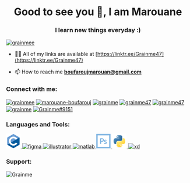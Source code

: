 <h1 align="center">Good to see you 👋, I am Marouane</h1>
<h3 align="center">I learn new things everyday :)</h3>

<p align="left"> <a href="https://twitter.com/grainmee" target="blank"><img src="https://img.shields.io/twitter/follow/grainmee?logo=twitter&style=for-the-badge" alt="grainmee" /></a> </p>

- 👨‍💻 All of my links are available at [https://linktr.ee/Grainme47](https://linktr.ee/Grainme47)

- 📫 How to reach me **boufaroujmarouan@gmail.com**

<h3 align="left">Connect with me:</h3>
<p align="left">
<a href="https://twitter.com/grainmee" target="blank"><img align="center" src="https://raw.githubusercontent.com/rahuldkjain/github-profile-readme-generator/master/src/images/icons/Social/twitter.svg" alt="grainmee" height="30" width="40" /></a>
<a href="https://linkedin.com/in/marouane-boufarouj" target="blank"><img align="center" src="https://raw.githubusercontent.com/rahuldkjain/github-profile-readme-generator/master/src/images/icons/Social/linked-in-alt.svg" alt="marouane-boufarouj" height="30" width="40" /></a>
<a href="https://stackoverflow.com/users/grainme" target="blank"><img align="center" src="https://raw.githubusercontent.com/rahuldkjain/github-profile-readme-generator/master/src/images/icons/Social/stack-overflow.svg" alt="grainme" height="30" width="40" /></a>
<a href="https://instagram.com/grainme47" target="blank"><img align="center" src="https://raw.githubusercontent.com/rahuldkjain/github-profile-readme-generator/master/src/images/icons/Social/instagram.svg" alt="grainme47" height="30" width="40" /></a>
<a href="https://www.behance.net/grainme47" target="blank"><img align="center" src="https://raw.githubusercontent.com/rahuldkjain/github-profile-readme-generator/master/src/images/icons/Social/behance.svg" alt="grainme47" height="30" width="40" /></a>
<a href="https://www.youtube.com/c/grainme" target="blank"><img align="center" src="https://raw.githubusercontent.com/rahuldkjain/github-profile-readme-generator/master/src/images/icons/Social/youtube.svg" alt="grainme" height="30" width="40" /></a>
<a href="https://discord.gg/Grainme#9151" target="blank"><img align="center" src="https://raw.githubusercontent.com/rahuldkjain/github-profile-readme-generator/master/src/images/icons/Social/discord.svg" alt="Grainme#9151" height="30" width="40" /></a>
</p>

<h3 align="left">Languages and Tools:</h3>
<p align="left"> <a href="https://www.cprogramming.com/" target="_blank" rel="noreferrer"> <img src="https://raw.githubusercontent.com/devicons/devicon/master/icons/c/c-original.svg" alt="c" width="40" height="40"/> </a> <a href="https://www.figma.com/" target="_blank" rel="noreferrer"> <img src="https://www.vectorlogo.zone/logos/figma/figma-icon.svg" alt="figma" width="40" height="40"/> </a> <a href="https://www.adobe.com/in/products/illustrator.html" target="_blank" rel="noreferrer"> <img src="https://www.vectorlogo.zone/logos/adobe_illustrator/adobe_illustrator-icon.svg" alt="illustrator" width="40" height="40"/> </a> <a href="https://www.mathworks.com/" target="_blank" rel="noreferrer"> <img src="https://upload.wikimedia.org/wikipedia/commons/2/21/Matlab_Logo.png" alt="matlab" width="40" height="40"/> </a> <a href="https://www.photoshop.com/en" target="_blank" rel="noreferrer"> <img src="https://raw.githubusercontent.com/devicons/devicon/master/icons/photoshop/photoshop-line.svg" alt="photoshop" width="40" height="40"/> </a> <a href="https://www.python.org" target="_blank" rel="noreferrer"> <img src="https://raw.githubusercontent.com/devicons/devicon/master/icons/python/python-original.svg" alt="python" width="40" height="40"/> </a> <a href="https://www.adobe.com/products/xd.html" target="_blank" rel="noreferrer"> <img src="https://cdn.worldvectorlogo.com/logos/adobe-xd.svg" alt="xd" width="40" height="40"/> </a> </p>

<h3 align="left">Support:</h3>
<p><a href="https://www.buymeacoffee.com/Grainme"> <img align="left" src="https://cdn.buymeacoffee.com/buttons/v2/default-yellow.png" height="25" width="105" alt="Grainme" /></a></p><br><br>
